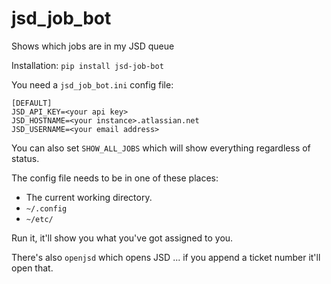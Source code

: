 # jsd_job_bot
Shows which jobs are in my JSD queue

Installation: `pip install jsd-job-bot`

You need a `jsd_job_bot.ini` config file:

    [DEFAULT]
    JSD_API_KEY=<your api key>
    JSD_HOSTNAME=<your instance>.atlassian.net
    JSD_USERNAME=<your email address>

You can also set `SHOW_ALL_JOBS` which will show everything regardless of status.

The config file needs to be in one of these places:

* The current working directory.
* `~/.config`
* `~/etc/`

Run it, it'll show you what you've got assigned to you.

There's also `openjsd` which opens JSD ... if you append a ticket number it'll open that.
